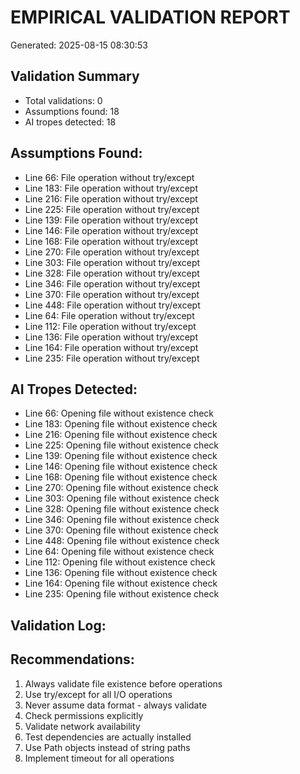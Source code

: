 
# EMPIRICAL VALIDATION REPORT
Generated: 2025-08-15 08:30:53

## Validation Summary
- Total validations: 0
- Assumptions found: 18
- AI tropes detected: 18

## Assumptions Found:
- Line 66: File operation without try/except
- Line 183: File operation without try/except
- Line 216: File operation without try/except
- Line 225: File operation without try/except
- Line 139: File operation without try/except
- Line 146: File operation without try/except
- Line 168: File operation without try/except
- Line 270: File operation without try/except
- Line 303: File operation without try/except
- Line 328: File operation without try/except
- Line 346: File operation without try/except
- Line 370: File operation without try/except
- Line 448: File operation without try/except
- Line 64: File operation without try/except
- Line 112: File operation without try/except
- Line 136: File operation without try/except
- Line 164: File operation without try/except
- Line 235: File operation without try/except

## AI Tropes Detected:
- Line 66: Opening file without existence check
- Line 183: Opening file without existence check
- Line 216: Opening file without existence check
- Line 225: Opening file without existence check
- Line 139: Opening file without existence check
- Line 146: Opening file without existence check
- Line 168: Opening file without existence check
- Line 270: Opening file without existence check
- Line 303: Opening file without existence check
- Line 328: Opening file without existence check
- Line 346: Opening file without existence check
- Line 370: Opening file without existence check
- Line 448: Opening file without existence check
- Line 64: Opening file without existence check
- Line 112: Opening file without existence check
- Line 136: Opening file without existence check
- Line 164: Opening file without existence check
- Line 235: Opening file without existence check

## Validation Log:


## Recommendations:
1. Always validate file existence before operations
2. Use try/except for all I/O operations
3. Never assume data format - always validate
4. Check permissions explicitly
5. Validate network availability
6. Test dependencies are actually installed
7. Use Path objects instead of string paths
8. Implement timeout for all operations

